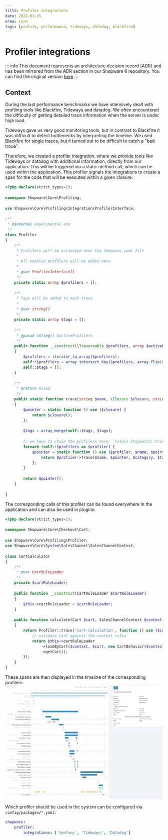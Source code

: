 ```yaml
---
title: Profiler integrations
date: 2022-03-25
area: core
tags: [profile, performance, tideways, datadog, blackfire]
---
```


# Profiler integrations

::: info
This document represents an architecture decision record (ADR) and has been mirrored from the ADR section in our Shopware 6 repository.
You can find the original version [here](https://github.com/shopware/shopware/blob/trunk/adr/2022-03-25-profiler-integrations.md)
:::

## Context
During the last performance benchmarks we have intensively dealt with profiling tools like Blackfire, Tideways and datadog. We often encountered the difficulty of getting detailed trace information when the server is under high load.

Tideways gave us very good monitoring tools, but in contrast to Blackfire it was difficult to detect bottlenecks by interpreting the timeline. We used Blackfire for single traces, but it turned out to be difficult to catch a "bad trace".

Therefore, we created a profiler integration, where we provide tools like Tideways or datadog with additional information, directly from our application. This will be triggered via a static method call, which can be used within the application. This profiler signals the integrations to create a span for the code that will be executed within a given closure:

```php
<?php declare(strict_types=1);

namespace Shopware\Core\Profiling;

use Shopware\Core\Profiling\Integration\ProfilerInterface;

/**
 * @internal experimental atm
 */
class Profiler
{
    /**
     * Profilers will be activated over the shopware.yaml file
     *
     * All enabled profilers will be added here
     *
     * @var ProfilerInterface[]
     */
    private static array $profilers = [];

    /**
     * Tags will be added to each trace
     *
     * @var string[]
     */
    private static array $tags = [];

    /**
     * @param string[] $activeProfilers
     */
    public function __construct(\Traversable $profilers, array $activeProfilers)
    {
        $profilers = iterator_to_array($profilers);
        self::$profilers = array_intersect_key($profilers, array_flip($activeProfilers));
        self::$tags = [];
    }

    /**
     * @return mixed
     */
    public static function trace(string $name, \Closure $closure, string $category = 'shopware', array $tags = [])
    {
        $pointer = static function () use ($closure) {
            return $closure();
        };

        $tags = array_merge(self::$tags, $tags);
        
        // we have to chain the profilers here: `return Stopwatch::trace(Tideways::trace(...));`
        foreach (self::$profilers as $profiler) {
            $pointer = static function () use ($profiler, $name, $pointer, $category, $tags) {
                return $profiler->trace($name, $pointer, $category, $tags);
            };
        }

        return $pointer();
    }

}
```

The corresponding calls of this profiler can be found everywhere in the application and can also be used in plugins:

```php
<?php declare(strict_types=1);

namespace Shopware\Core\Checkout\Cart;

use Shopware\Core\Profiling\Profiler;
use Shopware\Core\System\SalesChannel\SalesChannelContext;

class CartCalculator
{
    /**
     * @var CartRuleLoader
     */
    private $cartRuleLoader;

    public function __construct(CartRuleLoader $cartRuleLoader)
    {
        $this->cartRuleLoader = $cartRuleLoader;
    }

    public function calculate(Cart $cart, SalesChannelContext $context): Cart
    {
        return Profiler::trace('cart-calculation', function () use ($cart, $context) {
            // validate cart against the context rules
            return $this->cartRuleLoader
                ->loadByCart($context, $cart, new CartBehavior($context->getPermissions()))
                ->getCart();
        });
    }
}
```

These spans are then displayed in the timeline of the corresponding profilers:
![](../../../assets/adr/tideways-benchmark.png "Tideways benchmark")

Which profiler should be used in the system can be configured via `config/packages/*.yaml`:

```yaml
shopware:
    profiler:
        integrations: ['Symfony', 'Tideways', 'Datadog']
```
